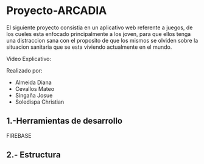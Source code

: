 # Proyecto-ARCADIA

El siguiente proyecto consistia en un aplicativo web referente a juegos, de los cueles esta enfocado principalmente a los joven, para que ellos tenga una distraccion sana con el proposito de que los mismos se olviden sobre la situacion sanitaria que se esta viviendo actualmente en el mundo.

Video Explicativo: 

Realizado por:
- Almeida Diana 
- Cevallos Mateo 
- Singaña Josue 
- Soledispa Christian

## 1.-Herramientas de desarrollo

FIREBASE

## 2.- Estructura

